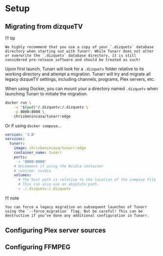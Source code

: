 # Setup

## Migrating from dizqueTV

!!! tip

    We highly recommend that you use a copy of your `.dizquetv` database directory when starting out with Tunarr. While Tunarr does not alter or overwrite the `.dizquetv` database directory, it is still considered pre-release software and should be treated as such!

Upon first launch, Tunarr will look for a `.dizquetv` folder relative to its working directory and attempt a migration. Tunarr will try and migrate all legacy dizqueTV settings, including channels, programs, Plex servers, etc.

When using Docker, you can mount your a directory named `.dizquetv` when launching Tunarr to initiate the migration.

```bash
docker run \
    -v "$(pwd)"/.dizquetv:/.dizquetv \
    -p 8000:8000 \
    chrisbenincasa/tunarr:edge
```

Or if using `docker compose`...

```yaml title="docker-compose.yml"
version: '3.8'
services:
  tunarr:
    image: chrisbenincasa/tunarr:edge
    container_name: tunarr
    ports:
      - '8000:8000'
    # Uncomment if using the Nvidia container
    # runtime: nvidia
    volumes:
      # The host path is relative to the location of the compose file
      # This can also use an absolute path.
      - ./.dizquetv:/.dizquetv
```

!!! note

    You can force a legacy migration on subsequent launches of Tunarr using the `--force_migration` flag. But be careful! This can be destructive if you've done any additional configuration in Tunarr.

## Configuring Plex server sources

## Configuring FFMPEG
